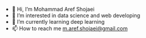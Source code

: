 - 👋 Hi, I’m Mohammad Aref Shojaei
- 👀 I’m interested in data science and web developing
- 🌱 I’m currently learning deep learning 
- 📫 How to reach me m.aref.shojaei@gmail.com

<!---
M-Aref-Shojaei/M-Aref-Shojaei is a ✨ special ✨ repository because its `README.md` (this file) appears on your GitHub profile.
You can click the Preview link to take a look at your changes.
--->
